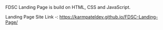 FDSC Landing Page is build on HTML, CSS and JavaScript.

Landing Page Site Link -: https://karmpateldev.github.io/FDSC-Landing-Page/

